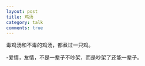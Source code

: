 ```yaml
---
layout: post
title: 鸡汤
category: talk
comments: true
---
```


毒鸡汤和不毒的鸡汤，都煮过一只鸡。

-爱情，友情，不是一辈子不吵架，而是吵架了还能一辈子。 ​​​​